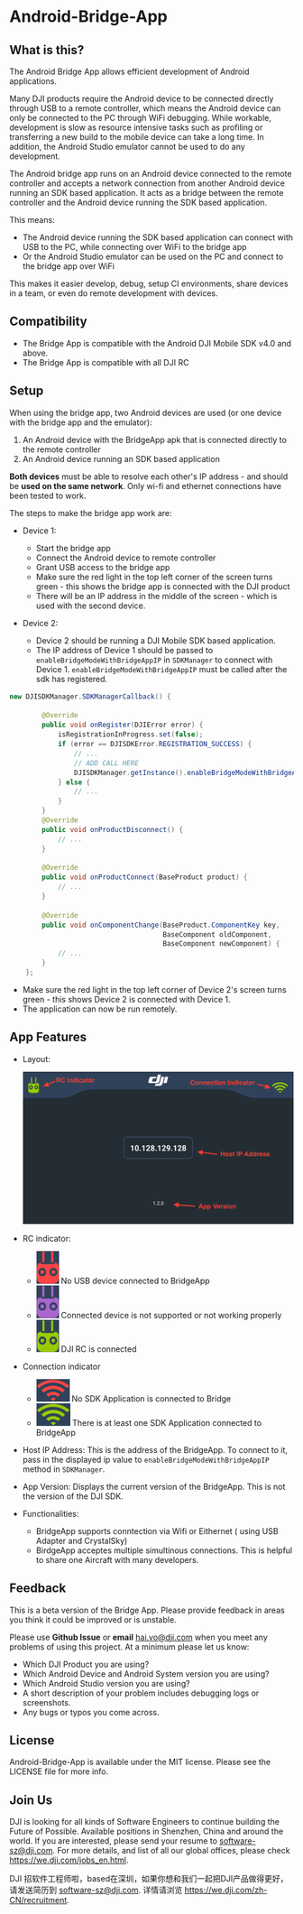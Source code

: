 # Android-Bridge-App

## What is this?

The Android Bridge App allows efficient development of Android applications. 

Many DJI products require the Android device to be connected directly through USB to a remote controller, which means the Android device can only be connected to the PC through WiFi debugging. While workable, development is slow as resource intensive tasks such as profiling or transferring a new build to the mobile device can take a long time. In addition, the Android Studio emulator cannot be used to do any development.

The Android bridge app runs on an Android device connected to the remote controller and accepts a network connection from another Android device running an SDK based application. It acts as a bridge between the remote controller and the Android device running the SDK based application.

This means:

* The Android device running the SDK based application can connect with USB to the PC, while connecting over WiFi to the bridge app
* Or the Android Studio emulator can be used on the PC and connect to the bridge app over WiFi

This makes it easier develop, debug, setup CI environments, share devices in a team, or even do remote development with devices.

## Compatibility

* The Bridge App is compatible with the Android DJI Mobile SDK v4.0 and above.
* The Bridge App is compatible with all DJI RC

## Setup

When using the bridge app, two Android devices are used (or one device with the bridge app and the emulator):

1. An Android device with the BridgeApp apk that is connected directly to the remote controller
2. An Android device running an SDK based application

**Both devices** must be able to resolve each other's IP address - and should be **used on the same network**.
Only wi-fi and ethernet connections have been tested to work.

The steps to make the bridge app work are:

* Device 1: 

  * Start the bridge app
  * Connect the Android device to remote controller
  * Grant USB access to the bridge app
  * Make sure the red light in the top left corner of the screen turns green - this shows the bridge app is connected with the DJI product
  * There will be an IP address in the middle of the screen - which is used with the second device.
  
* Device 2:

  * Device 2 should be running a DJI Mobile SDK based application.
  * The IP address of Device 1 should be passed to `enableBridgeModeWithBridgeAppIP` in `SDKManager` to connect with Device 1. `enableBridgeModeWithBridgeAppIP` must be called after the sdk has registered.
```java
new DJISDKManager.SDKManagerCallback() {

        @Override
        public void onRegister(DJIError error) {
            isRegistrationInProgress.set(false);
            if (error == DJISDKError.REGISTRATION_SUCCESS) {
                // ...
                // ADD CALL HERE
                DJISDKManager.getInstance().enableBridgeModeWithBridgeAppIP("YOUR IP");
            } else {
            	// ...
            }
        }
        @Override
        public void onProductDisconnect() {
        	// ...
        }

        @Override
        public void onProductConnect(BaseProduct product) {
        	// ...
        }

        @Override
        public void onComponentChange(BaseProduct.ComponentKey key,
                                      BaseComponent oldComponent,
                                      BaseComponent newComponent) {
          	// ...
        }
    };
```
  * Make sure the red light in the top left corner of Device 2's screen turns green - this shows Device 2 is connected with Device 1.
  * The application can now be run remotely.

## App Features

* Layout: 
 
  ![alt text](./images/appLayout.png)

* RC indicator:

  * ![alt text](./images/rcRed.png) No USB device connected to BridgeApp
  * ![alt text](./images/rc_purple.png) Connected device is not supported or not working properly
  * ![alt text](./images/rcGreen.png) DJI RC is connected


* Connection indicator
  * ![alt text](./images/signalRed.png) No SDK Application is connected to Bridge
  * ![alt text](./images/signalGreen.png) There is at least one SDK Application connected to BridgeApp  

* Host IP Address: This is the address of the BridgeApp. To connect to it, pass in the displayed ip value to `enableBridgeModeWithBridgeAppIP` method in `SDKManager`. 

* App Version: Displays the current version of the BridgeApp. This is not the version of the DJI SDK.

* Functionalities:

  * BridgeApp supports conntection via Wifi or Eithernet ( using USB Adapter and CrystalSky)
  * BirdgeApp acceptes multiple simultinous connections. This is helpful to share one Aircraft with many developers.

## Feedback

This is a beta version of the Bridge App. Please provide feedback in areas you think it could be improved or is unstable.

Please use **Github Issue** or **email** [hai.vo@dji.com](hai.vo@dji.com) when you meet any problems of using this project. At a minimum please let us know:

* Which DJI Product you are using?
* Which Android Device and Android System version you are using?
* Which Android Studio version you are using?
* A short description of your problem includes debugging logs or screenshots.
* Any bugs or typos you come across.

## License

Android-Bridge-App is available under the MIT license. Please see the LICENSE file for more info.

## Join Us

DJI is looking for all kinds of Software Engineers to continue building the Future of Possible. Available positions in Shenzhen, China and around the world. If you are interested, please send your resume to <software-sz@dji.com>. For more details, and list of all our global offices, please check <https://we.dji.com/jobs_en.html>.

DJI 招软件工程师啦，based在深圳，如果你想和我们一起把DJI产品做得更好，请发送简历到 <software-sz@dji.com>.  详情请浏览 <https://we.dji.com/zh-CN/recruitment>.
